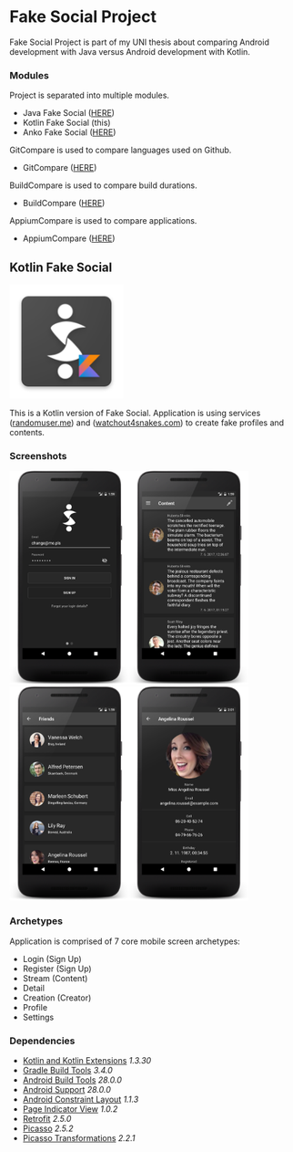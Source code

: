 # Fake Social Project
Fake Social Project is part of my UNI thesis about comparing Android development with Java versus Android development with Kotlin.

### Modules
Project is separated into multiple modules.
- Java Fake Social ([HERE](https://github.com/SlickBot/JavaFakeSocial/))
- Kotlin Fake Social (this)
- Anko Fake Social ([HERE](https://github.com/SlickBot/AnkoFakeSocial/))

GitCompare is used to compare languages used on Github.
- GitCompare ([HERE](https://github.com/SlickBot/GitCompare/))

BuildCompare is used to compare build durations.
- BuildCompare ([HERE](https://github.com/SlickBot/BuildCompare/))

AppiumCompare is used to compare applications.
- AppiumCompare ([HERE](https://github.com/SlickBot/AppiumCompare/))

## Kotlin Fake Social
<img src="app/src/main/res/mipmap-xxxhdpi/ic_launcher.png" height="200" alt="Logo"/>

This is a Kotlin version of Fake Social. Application is using services ([randomuser.me](https://randomuser.me/)) and ([watchout4snakes.com](http://watchout4snakes.com/wo4snakes/)) to create fake profiles and contents.

### Screenshots
<img src="screenshots/login.png" height="375" alt="Login"/><img src="screenshots/content.png" height="375" alt="Content"/><img src="screenshots/search.png" height="375" alt="Search"/><img src="screenshots/profile.png" height="375" alt="Profile"/>

### Archetypes
Application is comprised of 7 core mobile screen archetypes:
- Login (Sign Up)
- Register (Sign Up)
- Stream (Content)
- Detail
- Creation (Creator)
- Profile
- Settings

### Dependencies
- [Kotlin and Kotlin Extensions](https://github.com/JetBrains/kotlin)
*1.3.30*
- [Gradle Build Tools](https://developer.android.com/studio/releases/gradle-plugin.html)
*3.4.0*
- [Android Build Tools](https://developer.android.com/studio/releases/build-tools.html)
*28.0.0*
- [Android Support](https://developer.android.com/topic/libraries/support-library/index.html)
*28.0.0*
- [Android Constraint Layout](https://developer.android.com/reference/android/support/constraint/ConstraintLayout.html)
*1.1.3*
- [Page Indicator View](https://github.com/romandanylyk/PageIndicatorView/)
*1.0.2*
- [Retrofit](http://square.github.io/retrofit/)
*2.5.0*
- [Picasso](http://square.github.io/picasso/)
*2.5.2*
- [Picasso Transformations](https://github.com/wasabeef/picasso-transformations)
*2.2.1*
